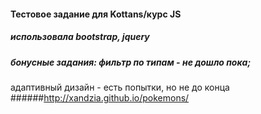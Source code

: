 #### Тестовое задание для Kottans/курс JS
##### использовала bootstrap, jquery
##### бонусные задания: фильтр по типам - не дошло пока; 
адаптивный дизайн - есть попытки, но не до конца
######http://xandzia.github.io/pokemons/
